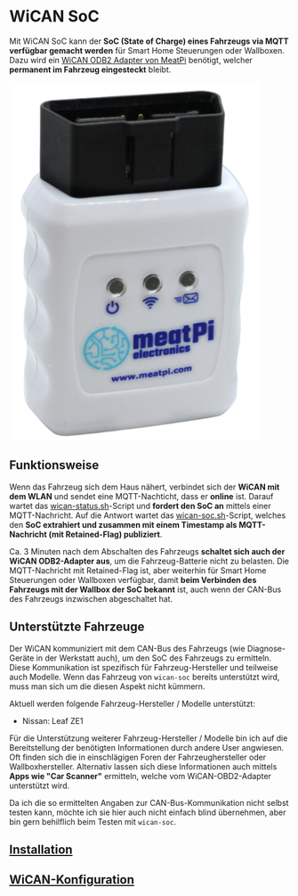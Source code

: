 # WiCAN SoC

Mit WiCAN SoC kann der **SoC (State of Charge) eines Fahrzeugs via MQTT verfügbar gemacht werden** für Smart Home Steuerungen oder Wallboxen. Dazu wird ein [WiCAN ODB2 Adapter von MeatPi](https://www.meatpi.com/products/wican) benötigt, welcher **permanent im Fahrzeug eingesteckt** bleibt.

![meatPi WiCAN](pics/meatpi-wican.png)

## Funktionsweise
Wenn das Fahrzeug sich dem Haus nähert, verbindet sich der **WiCAN mit dem WLAN** und sendet eine MQTT-Nachticht, dass er **online** ist. Darauf wartet das [wican-status.sh](https://raw.githubusercontent.com/camueller/wican-soc/refs/heads/main/wican-status.sh)-Script und **fordert den SoC an** mittels einer MQTT-Nachricht. Auf die Antwort wartet das [wican-soc.sh](https://raw.githubusercontent.com/camueller/wican-soc/refs/heads/main/wican-soc.sh)-Script, welches den **SoC extrahiert und zusammen mit einem Timestamp als MQTT-Nachricht (mit Retained-Flag) publiziert**.

Ca. 3 Minuten nach dem Abschalten des Fahrzeugs **schaltet sich auch der WiCAN ODB2-Adapter aus**, um die Fahrzeug-Batterie nicht zu belasten. Die MQTT-Nachricht mit Retained-Flag ist, aber weiterhin für Smart Home Steuerungen oder Wallboxen verfügbar, damit **beim Verbinden des Fahrzeugs mit der Wallbox der SoC bekannt** ist, auch wenn der CAN-Bus des Fahrzeugs inzwischen abgeschaltet hat.

## Unterstützte Fahrzeuge
Der WiCAN kommuniziert mit dem CAN-Bus des Fahrzeugs (wie Diagnose-Geräte in der Werkstatt auch), um den SoC des Fahrzeugs zu ermitteln. Diese Kommunikation ist spezifisch für Fahrzeug-Hersteller und teilweise auch Modelle. Wenn das Fahrzeug von `wican-soc` bereits unterstützt wird, muss man sich um die diesen Aspekt nicht kümmern.

Aktuell werden folgende Fahrzeug-Hersteller / Modelle unterstützt:

- Nissan: Leaf ZE1

Für die Unterstützung weiterer Fahrzeug-Hersteller / Modelle bin ich auf die Bereitstellung der benötigten Informationen durch andere User angwiesen. Oft finden sich die in einschlägigen Foren der Fahrzeughersteller oder Wallboxhersteller. Alternativ lassen sich diese Informationen auch mittels **Apps wie "Car Scanner"** ermitteln, welche vom WiCAN-OBD2-Adapter unterstützt wird.

Da ich die so ermittelten Angaben zur CAN-Bus-Kommunikation nicht selbst testen kann, möchte ich sie hier auch nicht einfach blind übernehmen, aber bin gern behilflich beim Testen mit `wican-soc`.

## [Installation](installation.md)

## [WiCAN-Konfiguration](wican-configuration.md)
